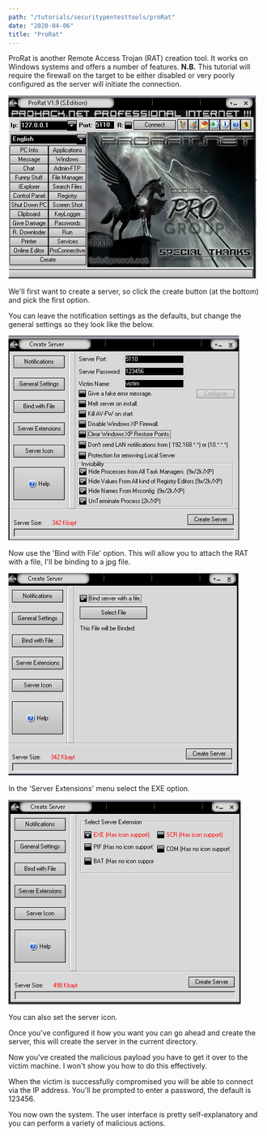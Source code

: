 ```yaml
---
path: "/tutorials/securitypentesttools/proRat"
date: "2020-04-06"
title: "ProRat"
---
```


ProRat is another Remote Access Trojan (RAT) creation tool. It works on Windows systems and offers a number of features. **N.B.** This tutorial will require the firewall on the target to be either disabled or very poorly configured as the server will initiate the connection.

![ProRat 1](./proRat/proRat1.png)

We'll first want to create a server, so click the create button (at the bottom) and pick the first option.

You can leave the notification settings as the defaults, but change the general settings so they look like the below.

![ProRat 2](./proRat/proRat2.png)

Now use the 'Bind with File' option. This will allow you to attach the RAT with a file, I'll be binding to a jpg file.

![ProRat 3](./proRat/proRat3.png)

In the 'Server Extensions' menu select the EXE option.

![ProRat 4](./proRat/proRat4.png)

You can also set the server icon.

Once you've configured it how you want you can go ahead and create the server, this will create the server in the current directory.

Now you've created the malicious payload you have to get it over to the victim machine. I won't show you how to do this effectively.

When the victim is successfully compromised you will be able to connect via the IP address. You'll be prompted to enter a password, the default is 123456.

You now own the system. The user interface is pretty self-explanatory and you can perform a variety of malicious actions.